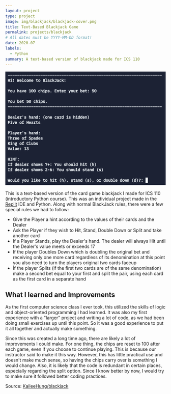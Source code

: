 ```yaml
---
layout: project
type: project
image: img/blackjack/blackjack-cover.png
title: Text-Based Blackjack Game
permalink: projects/blackjack
# All dates must be YYYY-MM-DD format!
date: 2020-07
labels:
  - Python
summary: A text-based version of blackjack made for ICS 110
---
```


<img class="ui medium right floated rounded image" src="../img/blackjack/blackjack-image.png">

This is a text-based version of the card game blackjack I made for ICS 110 (introductory Python course). This was an individual project made in the [Replit](https://replit.com) IDE and Python. Along with normal BlackJack rules, there were a few special rules we had to follow:
 - Give the Player a hint according to the values of their cards and the Dealer
 - Ask the Player if they wish to Hit, Stand, Double Down or Split and take another card
 - If a Player Stands, play the Dealer's hand. The dealer will always Hit until the Dealer's value meets or exceeds 17
 - If the player Doubles Down which is doubling the original bet and receiving only one more card regardless of its denomination at this point you also need to turn the players original two cards faceup
 - If the player Splits (if the first two cards are of the same denomination) make a second bet equal to your first and split the pair, using each card as the first card in a separate hand

## What I learned and Improvements
As the first computer science class I ever took, this utilized the skills of logic and object-oriented programming I had learned. It was also my first experience with a "larger" project and writing a lot of code, as we had been doing small exercises up until this point. So it was a good experience to put it all together and actually make something.

Since this was created a long time ago, there are likely a lot of improvements I could make. For one thing, the chips are reset to 100 after each game, even if you choose to continue playing. This is because our instructor said to make it this way. However, this has little practical use and doesn't make much sense, so having the chips carry over is something I would change. Also, it is likely that the code is redundant in certain places, especially regarding the split option. Since I know better by now, I would try to make sure it followed better coding practices.
 
Source: <a href="https://github.com/KaileeHung/blackjack"><i class="large github icon"></i>KaileeHung/blackjack</a>

<br><br>
